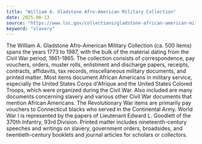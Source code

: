 ```yaml
---
title: "William A. Gladstone Afro-American Military Collection"
date: 2025-06-13
source: "https://www.loc.gov/collections/gladstone-african-american-military-collection/about-this-collection/"
keyword: "slavery"
---
```


The William A. Gladstone Afro-American Military Collection (ca. 500 items) spans the years 1773 to 1987, with the bulk of the material dating from the Civil War period, 1861-1865. The collection consists of correspondence, pay vouchers, orders, muster rolls, enlistment and discharge papers, receipts, contracts, affidavits, tax records, miscellaneous military documents, and printed matter. Most items document African Americans in military service, especially the United States Corps d'Afrique and the United States Colored Troops, which were organized during the Civil War. Also included are many documents concerning slavery and various other Civil War documents that mention African Americans. The Revolutionary War items are primarily pay vouchers to Connecticut blacks who served in the Continental Army. World War I is represented by the papers of Lieutenant Edward L. Goodlett of the 370th Infantry, 93rd Division. Printed matter includes nineteenth-century speeches and writings on slavery, government orders, broadsides, and twentieth-century booklets and journal articles for scholars or collectors.

